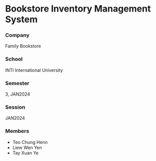 # Bookstore Inventory Management System

### Company
Family Bookstore

### School
INTI International University

### Semester
3, JAN2024

### Session
JAN2024

### Members
- Teo Chung Henn
- Liew Wen Yen
- Tay Xuan Ye

